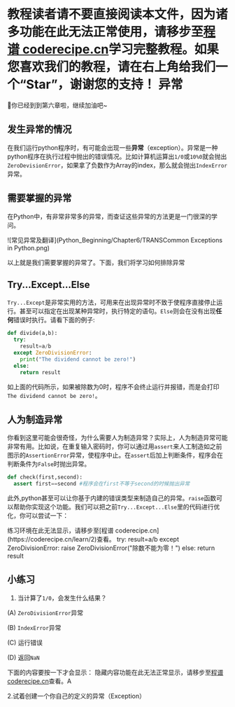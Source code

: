 <notice>教程读者请不要直接阅读本文件，因为诸多功能在此无法正常使用，请移步至[程谱 coderecipe.cn](https://coderecipe.cn/learn/2)学习完整教程。如果您喜欢我们的教程，请在右上角给我们一个“Star”，谢谢您的支持！</notice>
异常
======
🌟你已经到到第六章啦，继续加油吧~

发生异常的情况
-----
在我们运行python程序时，有可能会出现一些**异常**（exception）。异常是一种python程序在执行过程中抛出的错误情况。比如计算机运算出`1/0`或`10%0`就会抛出`ZeroDevisionError`，如果拿了负数作为Array的index，那么就会抛出`IndexError`异常。

需要掌握的异常
-----
在Python中，有非常非常多的异常，而查证这些异常的方法更是一门很深的学问。

![常见异常及翻译](Python_Beginning/Chapter6/TRANSCommon Exceptions in Python.png)

以上就是我们需要掌握的异常了。下面，我们将学习如何排除异常

Try...Except...Else
-----
`Try...Except`是非常实用的方法，可用来在出现异常时不致于使程序直接停止运行。甚至可以指定在出现某种异常时，执行特定的语句。`Else`则会在没有出现**任何**错误时执行。请看下面的例子:
```python
def divide(a,b):
  try:
    result=a/b
  except ZeroDivisionError:
    print("The dividend cannot be zero!")
  else:
    return result
```
如上面的代码所示，如果被除数为0时，程序不会终止运行并报错，而是会打印`The dividend cannot be zero!`。

人为制造异常
------
你看到这里可能会很奇怪，为什么需要人为制造异常？实际上，人为制造异常可能非常有用。比如说，在重复输入密码时，你可以通过用`assert`来人工制造如之前图示的`AssertionError`异常，使程序中止。在`assert`后加上判断条件，程序会在判断条件为`False`时抛出异常。
```python
def check(first,second):
  assert first==second #程序会在first不等于second的时候抛出异常
```

此外,python甚至可以让你基于内建的错误类型来制造自己的异常。`raise`函数可以帮助你实现这个功能。我们可以把之前`Try...Except...Else`里的代码进行优化，你可以尝试一下：

<lab lang="python" parameters="filename=Hello.py">
<notice>练习环境在此无法显示，请移步至[程谱 coderecipe.cn](https://coderecipe.cn/learn/2)查看。</notice>
try:
    result=a/b
  except ZeroDivisionError:
    raise ZeroDivisionError("除数不能为零！")
  else:
    return result
</lab>

小练习
------
1. 当计算了`1/0`，会发生什么结果？

(A) `ZeroDivisionError`异常

(B) `IndexError`异常

(C) 运行错误

(D) 返回`NaN`

下面的内容要按一下才会显示：
<cr type="hidden"><notice>隐藏内容功能在此无法正常显示，请移步至[程谱 coderecipe.cn](https://coderecipe.cn/learn/2)查看。</notice>A</cr>

2.试着创建一个你自己的定义的异常（Exception）
